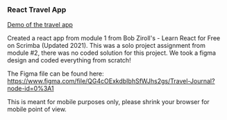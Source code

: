 ### React Travel App

[Demo of the travel app](https://dillon-porter.github.io/react-travel-app/)

Created a react app from module 1 from Bob Ziroll's - Learn React for Free on Scrimba (Updated 2021).
This was a solo project assignment from module #2, there was no coded solution for this project. 
We took a figma design and coded everything from scratch!

The Figma file can be found here: https://www.figma.com/file/QG4cOExkdbIbhSfWJhs2gs/Travel-Journal?node-id=0%3A1



This is meant for mobile purposes only, please shrink your browser for mobile point of view.

